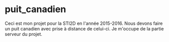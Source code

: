 # puit_canadien

Ceci est mon projet pour la STI2D en l'année 2015-2016. 
Nous devons faire un puit canadien avec prise à distance de celui-ci.
Je m'occupe de la partie serveur du projet.
